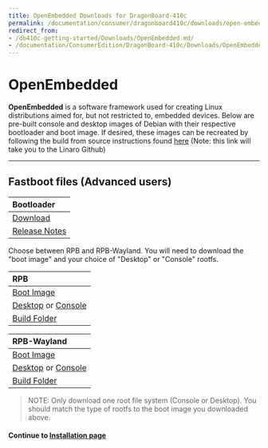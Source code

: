 ```yaml
---
title: OpenEmbedded Downloads for DragonBoard-410c
permalink: /documentation/consumer/dragonboard410c/downloads/open-embedded.md.html
redirect_from:
- /db410c-getting-started/Downloads/OpenEmbedded.md/
- /documentation/ConsumerEdition/DragonBoard-410c/Downloads/OpenEmbedded.md.html
---
```

# OpenEmbedded

**OpenEmbedded** is a software framework used for creating Linux distributions aimed for, but not restricted to, embedded devices. Below are pre-built console and desktop images of Debian with their respective bootloader and boot image. If desired, these images can be recreated by following the build from source instructions found [here](https://github.com/Linaro/documentation/blob/master/Reference-Platform/CECommon/OE.md) (Note: this link will take you to the Linaro Github)

***

## Fastboot files (Advanced users)

| Bootloader                                                                                                                              |
|:----------------------------------------------------------------------------------------------------------------------------------------|
| [Download](http://builds.96boards.org/releases/dragonboard410c/linaro/rescue/latest/dragonboard410c_bootloader_emmc_linux-*.zip)        |
| [Release Notes](http://builds.96boards.org/releases/dragonboard410c/linaro/rescue/latest/)      |

Choose between RPB and RPB-Wayland. You will need to download the "boot image" and your choice of "Desktop" or "Console" rootfs.

| RPB                                                                                                                                     |
|:----------------------------------------------------------------------------------------------------------------------------------------|
| [Boot Image](https://releases.linaro.org/96boards/dragonboard410c/linaro/openembedded/latest/rpb/boot--*-dragonboard-410c-*.img)                                                                                                               |
| [Desktop](https://releases.linaro.org/96boards/dragonboard410c/linaro/openembedded/latest/rpb/rpb-desktop-image-dragonboard-410c-*.rootfs.ext4.gz) or [Console](https://releases.linaro.org/96boards/dragonboard410c/linaro/openembedded/latest/rpb/rpb-console-image-dragonboard-410c-*.rootfs.ext4.gz)                                                       |
| [Build Folder](https://releases.linaro.org/96boards/dragonboard410c/linaro/openembedded/latest/)                         |

| RPB-Wayland                                                                                                                             |
|:----------------------------------------------------------------------------------------------------------------------------------------|
| [Boot Image](https://releases.linaro.org/96boards/dragonboard410c/linaro/openembedded/latest/rpb-wayland/boot--*-dragonboard-410c-*.img)                                                                                                               |
| [Desktop](https://releases.linaro.org/96boards/dragonboard410c/linaro/openembedded/latest/rpb-wayland/rpb-weston-image-dragonboard-410c-*.rootfs.ext4.gz) or [Console](https://releases.linaro.org/96boards/dragonboard410c/linaro/openembedded/latest/rpb-wayland/rpb-console-image-dragonboard-410c-*.rootfs.ext4.gz)                                               |
| [Build Folder](https://releases.linaro.org/96boards/dragonboard410c/linaro/openembedded/latest/)                 |

> NOTE: Only download one root file system (Console or Desktop). You should match the type of rootfs to the boot image you downloaded above.

#### Continue to [Installation page](../installation/)
